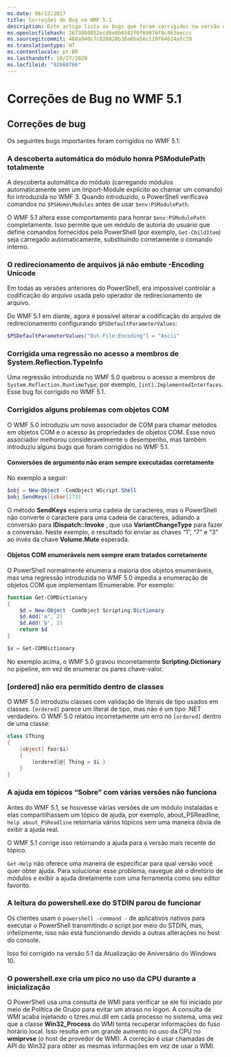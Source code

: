 ```yaml
---
ms.date: 06/12/2017
title: Correções de Bug no WMF 5.1
description: Este artigo lista os bugs que foram corrigidos na versão do WMF 5.1.
ms.openlocfilehash: 2673860852ecd6e0b6582f6f69076f8c463eeccc
ms.sourcegitcommit: 488a940c7c828820b36a6ba56c119f64614afc29
ms.translationtype: HT
ms.contentlocale: pt-BR
ms.lasthandoff: 10/27/2020
ms.locfileid: "92660766"
---
```

# <a name="bug-fixes-in-wmf-51"></a>Correções de Bug no WMF 5.1

## <a name="bug-fixes"></a>Correções de bug

Os seguintes bugs importantes foram corrigidos no WMF 5.1:

### <a name="module-auto-discovery-fully-honors-psmodulepath"></a>A descoberta automática do módulo honra PSModulePath totalmente

A descoberta automática do módulo (carregando módulos automaticamente sem um Import-Module explícito ao chamar um comando) foi introduzida no WMF 3. Quando introduzido, o PowerShell verificava comandos no `$PSHome\Modules` antes de usar `$env:PSModulePath`.

O WMF 5.1 altera esse comportamento para honrar `$env:PSModulePath` completamente. Isso permite que um módulo de autoria do usuário que define comandos fornecidos pelo PowerShell (por exemplo, `Get-ChildItem`) seja carregado automaticamente, substituindo corretamente o comando interno.

### <a name="file-redirection-no-longer-hard-codes--encoding-unicode"></a>O redirecionamento de arquivos já não embute -Encoding Unicode

Em todas as versões anteriores do PowerShell, era impossível controlar a codificação do arquivo usada pelo operador de redirecionamento de arquivo.

Do WMF 5.1 em diante, agora é possível alterar a codificação do arquivo de redirecionamento configurando `$PSDefaultParameterValues`:

```powershell
$PSDefaultParameterValues["Out-File:Encoding"] = "Ascii"
```

### <a name="fixed-a-regression-in-accessing-members-of-systemreflectiontypeinfo"></a>Corrigida uma regressão no acesso a membros de System.Reflection.TypeInfo

Uma regressão introduzida no WMF 5.0 quebrou o acesso a membros de `System.Reflection.RuntimeType`, por exemplo, `[int].ImplementedInterfaces`. Esse bug foi corrigido no WMF 5.1.

### <a name="fixed-some-issues-with-com-objects"></a>Corrigidos alguns problemas com objetos COM

O WMF 5.0 introduziu um novo associador de COM para chamar métodos em objetos COM e o acesso às propriedades de objetos COM. Esse novo associador melhorou consideravelmente o desempenho, mas também introduziu alguns bugs que foram corrigidos no WMF 5.1.

#### <a name="argument-conversions-were-not-always-performed-correctly"></a>Conversões de argumento não eram sempre executadas corretamente

No exemplo a seguir:

```powershell
$obj = New-Object -ComObject WScript.Shell
$obj.SendKeys([char]173)
```

O método **SendKeys** espera uma cadeia de caracteres, mas o PowerShell não converte o caractere para uma cadeia de caracteres, adiando a conversão para **IDispatch::Invoke** , que usa **VariantChangeType** para fazer a conversão. Neste exemplo, o resultado foi enviar as chaves “1”, “7” e “3” ao invés da chave **Volume.Mute** esperada.

#### <a name="enumerable-com-objects-not-always-handled-correctly"></a>Objetos COM enumeráveis nem sempre eram tratados corretamente

O PowerShell normalmente enumera a maioria dos objetos enumeráveis, mas uma regressão introduzida no WMF 5.0 impedia a enumeração de objetos COM que implementam IEnumerable. Por exemplo:

```powershell
function Get-COMDictionary
{
    $d = New-Object -ComObject Scripting.Dictionary
    $d.Add('a', 2)
    $d.Add('b', 2)
    return $d
}

$x = Get-COMDictionary
```

No exemplo acima, o WMF 5.0 gravou incorretamente **Scripting.Dictionary** no pipeline, em vez de enumerar os pares chave-valor.

### <a name="ordered-was-not-allowed-inside-classes"></a>[ordered] não era permitido dentro de classes

O WMF 5.0 introduziu classes com validação de literais de tipo usados em classes. `[ordered]` parece um literal de tipo, mas não é um tipo .NET verdadeiro. O WMF 5.0 relatou incorretamente um erro no `[ordered]` dentro de uma classe:

```powershell
class CThing
{
    [object] foo($i)
    {
        [ordered]@{ Thing = $i }
    }
}
```

### <a name="help-on-about-topics-with-multiple-versions-does-not-work"></a>A ajuda em tópicos “Sobre” com várias versões não funciona

Antes do WMF 5.1, se houvesse várias versões de um módulo instaladas e elas compartilhassem um tópico de ajuda, por exemplo, about_PSReadline, `help about_PSReadline` retornaria vários tópicos sem uma maneira óbvia de exibir a ajuda real.

O WMF 5.1 corrige isso retornando a ajuda para a versão mais recente do tópico.

`Get-Help` não oferece uma maneira de especificar para qual versão você quer obter ajuda. Para solucionar esse problema, navegue até o diretório de módulos e exibir a ajuda diretamente com uma ferramenta como seu editor favorito.

### <a name="powershellexe-reading-from-stdin-stopped-working"></a>A leitura do powershell.exe do STDIN parou de funcionar

Os clientes usam o `powershell -command -` de aplicativos nativos para executar o PowerShell transmitindo o script por meio do STDIN, mas, infelizmente, isso não está funcionando devido a outras alterações no host do console.

Isso foi corrigido na versão 5.1 da Atualização de Aniversário do Windows 10.

### <a name="powershellexe-creates-spike-in-cpu-usage-on-startup"></a>O powershell.exe cria um pico no uso da CPU durante a inicialização

O PowerShell usa uma consulta de WMI para verificar se ele foi iniciado por meio de Política de Grupo para evitar um atraso no logon. A consulta de WMI acaba injetando o tzres.mui.dll em cada processo no sistema, uma vez que a classe **Win32_Process** do WMI tenta recuperar informações do fuso horário local. Isso resulta em um grande aumento no uso da CPU no **wmiprvse** (o host de provedor de WMI). A correção é usar chamadas de API do Win32 para obter as mesmas informações em vez de usar o WMI.
